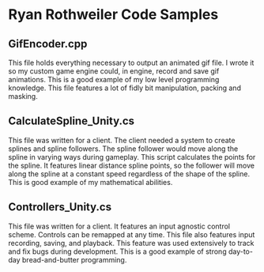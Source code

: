 # Ryan Rothweiler Code Samples

## GifEncoder.cpp
This file holds everything necessary to output an animated gif file. I wrote it so my custom game engine could, in engine, record and save gif animations. This is a good example of my low level programming knowledge. This file features a lot of fidly bit manipulation, packing and masking.

## CalculateSpline_Unity.cs
This file was written for a client. The client needed a system to create splines and spline followers. The spline follower would move along the spline in varying ways during gameplay. This script calculates the points for the spline. It features linear distance spline points, so the follower will move along the spline at a constant speed regardless of the shape of the spline. This is good example of my mathematical abilities.

## Controllers_Unity.cs
This file was written for a client. It features an input agnostic control scheme. Controls can be remapped at any time. This file also features input recording, saving, and playback. This feature was used extensively to track and fix bugs during development. This is a good example of strong day-to-day bread-and-butter programming.